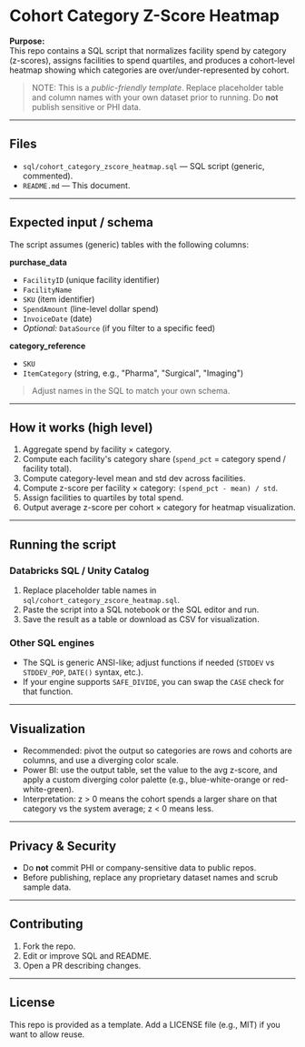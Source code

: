 # Cohort Category Z-Score Heatmap

**Purpose:**  
This repo contains a SQL script that normalizes facility spend by category (z-scores), assigns facilities to spend quartiles, and produces a cohort-level heatmap showing which categories are over/under-represented by cohort.

> NOTE: This is a *public-friendly template*. Replace placeholder table and column names with your own dataset prior to running. Do **not** publish sensitive or PHI data.

---

## Files
- `sql/cohort_category_zscore_heatmap.sql` — SQL script (generic, commented).
- `README.md` — This document.

---

## Expected input / schema
The script assumes (generic) tables with the following columns:

**purchase_data**
- `FacilityID` (unique facility identifier)
- `FacilityName`
- `SKU` (item identifier)
- `SpendAmount` (line-level dollar spend)
- `InvoiceDate` (date)
- *Optional:* `DataSource` (if you filter to a specific feed)

**category_reference**
- `SKU`
- `ItemCategory` (string, e.g., "Pharma", "Surgical", "Imaging")

> Adjust names in the SQL to match your own schema.

---

## How it works (high level)
1. Aggregate spend by facility × category.
2. Compute each facility's category share (`spend_pct` = category spend / facility total).
3. Compute category-level mean and std dev across facilities.
4. Compute z-score per facility × category: `(spend_pct - mean) / std`.
5. Assign facilities to quartiles by total spend.
6. Output average z-score per cohort × category for heatmap visualization.

---

## Running the script

### Databricks SQL / Unity Catalog
1. Replace placeholder table names in `sql/cohort_category_zscore_heatmap.sql`.
2. Paste the script into a SQL notebook or the SQL editor and run.
3. Save the result as a table or download as CSV for visualization.

### Other SQL engines
- The SQL is generic ANSI-like; adjust functions if needed (`STDDEV` vs `STDDEV_POP`, `DATE()` syntax, etc.).
- If your engine supports `SAFE_DIVIDE`, you can swap the `CASE` check for that function.

---

## Visualization
- Recommended: pivot the output so categories are rows and cohorts are columns, and use a diverging color scale.
- Power BI: use the output table, set the value to the avg z-score, and apply a custom diverging color palette (e.g., blue-white-orange or red-white-green).
- Interpretation: z > 0 means the cohort spends a larger share on that category vs the system average; z < 0 means less.

---

## Privacy & Security
- Do **not** commit PHI or company-sensitive data to public repos.
- Before publishing, replace any proprietary dataset names and scrub sample data.

---

## Contributing
1. Fork the repo.
2. Edit or improve SQL and README.
3. Open a PR describing changes.

---

## License
This repo is provided as a template. Add a LICENSE file (e.g., MIT) if you want to allow reuse.
